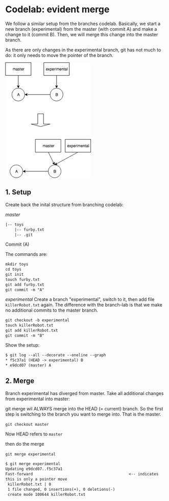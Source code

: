 # Codelab: evident merge

We follow a similar setup from the branches codelab. Basically, we start a new branch (experimental) from the master (with commit A)
and make a change to it (commit B). Then, we will merge this change into the master branch.

As there are only changes in the experimental branch, git has not much to do: it only needs to move the pointer
of the branch.

![image](git-simple-merge.png "image")


## 1. Setup
Create back the inital structure from branching codelab:

*master*
```
|-- toys
    |-- furby.txt
    |-- .git  
```

Commit (A)

The commands are:
```
mkdir toys
cd toys
git init
touch furby.txt
git add furby.txt
git commit -m "A" 
```

*experimental*
Create a branch "experimental", switch to it, then add file `killerRobot.txt` again.
The difference with the branch-lab is that we make no additional commits to the master branch.

```
git checkout -b experimental
touch killerRobot.txt
git add killerRobot.txt
git commit -m "B" 
```

Show the setup:

```
$ git log --all --decorate --oneline --graph
* f5c37a1 (HEAD -> experimental) B
* e9dcd07 (master) A

```

## 2. Merge

Branch experimental has diverged from master. Take all additional changes from experimental into master:

git merge wil ALWAYS merge into the HEAD (= current) branch. So the first step is switching to the branch you
want to merge into. That is the master.

`git checkout master`

Now HEAD refers to `master`

then do the merge

`git merge experimental`

```
$ git merge experimental
Updating e9dcd07..f5c37a1
Fast-forward                                          <-- indicates this is only a pointer move
 killerRobot.txt | 0
 1 file changed, 0 insertions(+), 0 deletions(-)
 create mode 100644 killerRobot.txt

```
